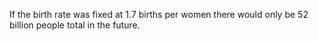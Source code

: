 If the birth rate was fixed at 1.7 births per women there would only be 52 billion people total in the future.

